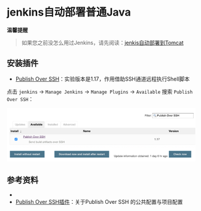 # jenkins自动部署普通Java

**温馨提醒**

>如果您之前没怎么用过Jenkins，请先阅读：[jenkis自动部署到Tomcat](jenkis自动部署到Tomcat.md)


## 安装插件

- [Publish Over SSH](https://plugins.jenkins.io/publish-over-ssh)：实验版本是1.17，作用借助SSH通道远程执行Shell脚本

点击 ``jenkins`` -> ``Manage Jenkins`` -> ``Manage Plugins`` -> ``Available`` 搜索 ``Publish Over SSH``：

![](assets/img-jenkins-install-publish-over-ssh.png)


## 参考资料

- [](http://jdkleo.iteye.com/blog/2159844)
- [Publish Over SSH插件](http://www.cnblogs.com/zz0412/p/jenkins_jj_10.html)：关于Publish Over SSH 的公共配置与项目配置
